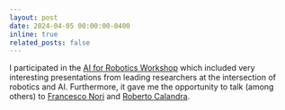 ```yaml
---
layout: post
date: 2024-04-05 00:00:00-0400
inline: true
related_posts: false
---
```


I participated in the [AI for Robotics Workshop](https://www.ai4robotics.eu/) which included very interesting presentations from leading researchers at the intersection of robotics and AI. Furthermore, it gave me the opportunity to talk (among others) to [Francesco Nori](https://scholar.google.com/citations?user=t3l8q6gAAAAJ&hl=en) and [Roberto Calandra](https://scholar.google.ch/citations?user=fA0rYxMAAAAJ&hl=en).